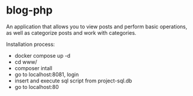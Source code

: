 # blog-php
Аn application that allows you to view posts and perform basic operations, as well as categorize posts and work with categories.

Installation process:
- docker compose up -d
- cd www/
- composer intall
- go to localhost:8081, login
- insert and execute sql script from project-sql.db
- go to localhost:80
